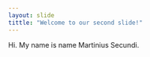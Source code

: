 ```yaml
---
layout: slide
tittle: "Welcome to our second slide!"
---
```

Hi. My name is name Martinius Secundi.
